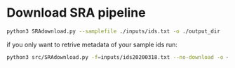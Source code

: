 # Download SRA pipeline

```bash
python3 SRAdownload.py --samplefile ./inputs/ids.txt -o ./output_dir

```
if you only want to retrive metadata of your sample ids run:

```bash
python3 src/SRAdownload.py -f=inputs/ids20200318.txt --no-download -o ~/EBV/cata/description
```
